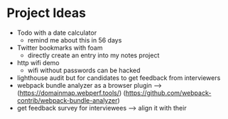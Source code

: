 # Project Ideas

- Todo with a date calculator
  - remind me about this in 56 days
- Twitter bookmarks with foam
  - directly create an entry into my notes project
- http wifi demo
  - wifi without passwords can be hacked
- lighthouse audit but for candidates to get feedback from interviewers
- webpack bundle analyzer as a browser plugin --> (https://domainmap.webperf.tools/) (https://github.com/webpack-contrib/webpack-bundle-analyzer)
- get feedback survey for interviewees --> align it with their



